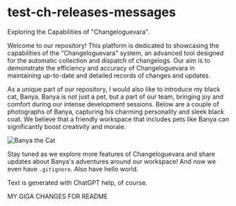 # test-ch-releases-messages

Exploring the Capabilities of "Changeloguevara".

Welcome to our repository! This platform is dedicated to showcasing the capabilities of the "Changeloguevara" system,
an advanced tool designed for the automatic collection and dispatch of changelogs. Our aim is to demonstrate the
efficiency and accuracy of Changeloguevara in maintaining up-to-date and detailed records of changes and updates.

As a unique part of our repository, I would also like to introduce my black cat, Banya. Banya is not just a pet, but
a part of our team, bringing joy and comfort during our intense development sessions. Below are a couple of photographs
of Banya, capturing his charming personality and sleek black coat. We believe that a friendly workspace that includes
pets like Banya can significantly boost creativity and morale.

![Banya the Cat](https://github.com/rgb2hsl/test-ch-releases-messages/blob/main/static/banya.jpeg?raw=true)

Stay tuned as we explore more features of Changeloguevara and share updates about Banya's adventures
around our workspace! And now we even have `.gitignore`. Also have hello world.

Text is generated with ChatGPT help, of course.

MY GIGA CHANGES FOR README